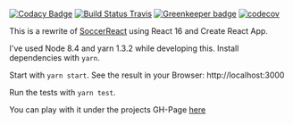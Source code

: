 [![Codacy Badge](https://api.codacy.com/project/badge/Grade/8eee079e61834ccfb8f92a02f705ee09)](https://app.codacy.com/app/holgergp/soccerReact16?utm_source=github.com&utm_medium=referral&utm_content=holgergp/soccerReact16&utm_campaign=Badge_Grade_Dashboard)
[![Build Status Travis](https://travis-ci.org/holgergp/soccerReact16.svg?branch=master)](https://travis-ci.org/holgergp/soccerReact16) [![Greenkeeper badge](https://badges.greenkeeper.io/holgergp/soccerReact16.svg)](https://greenkeeper.io/) [![codecov](https://codecov.io/gh/holgergp/soccerReact16/branch/master/graph/badge.svg)](https://codecov.io/gh/holgergp/soccerReact16)



This is a rewrite of [SoccerReact](https://github.com/holgergp/soccerReact) using React 16 and Create React App.

I've used Node 8.4 and yarn 1.3.2 while developing this. 
Install dependencies with `yarn`. 

Start with `yarn start`. 
See the result in your Browser: http://localhost:3000

Run the tests with `yarn test`.

You can play with it under the projects GH-Page [here](https://holgergp.github.io/soccerReact16/)
